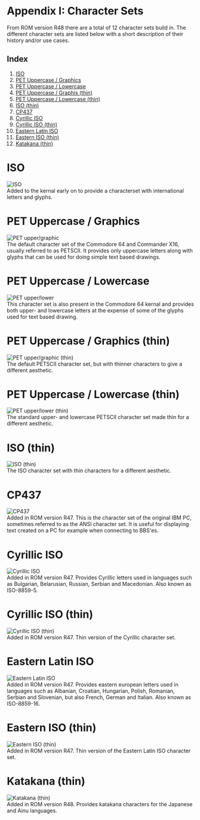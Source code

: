 
# Appendix I: Character Sets

From ROM version R48 there are a total of 12 character sets build in. The different character sets are listed below with a short description of their history and/or use cases.

## Index

1) [ISO](#iso)
2) [PET Uppercase / Graphics](#pet-uppercase--graphics)
3) [PET Uppercase / Lowercase](#pet-uppercase--lowercase)
4) [PET Uppercase / Graphis (thin)](#pet-uppercase--graphics-thin)
5) [PET Uppercase / Lowercase (thin)](#pet-uppercase--lowercase-thin)
6) [ISO (thin)](#iso-thin)
7) [CP437](#cp437)
8) [Cyrillic ISO](#cyrillic-iso)
9) [Cyrillic ISO (thin)](#cyrillic-iso-thin)
10) [Eastern Latin ISO](#eastern-latin-iso)
11) [Eastern ISO (thin)](#eastern-iso-thin)
12) [Katakana (thin)](#katakana-thin)

# ISO
![ISO](images/Appendix_I/01ISO.png)  
Added to the kernal early on to provide a characterset with international letters and glyphs.
# PET Uppercase / Graphics
![PET upper/graphic](images/Appendix_I/02PETupper-graph.png)  
The default character set of the Commodore 64 and Commander X16, usually referred to as PETSCII. It provides only uppercase letters along with glyphs that can be used for doing simple text based drawings.
# PET Uppercase / Lowercase
![PET upper/lower](images/Appendix_I/03PETupper-lower.png)  
This character set is also present in the Commodore 64 kernal and provides both upper- and lowercase letters at the expense of some of the glyphs used for text based drawing.
# PET Uppercase / Graphics (thin)
![PET upper/graphic (thin)](images/Appendix_I/04PETupper-graph-thin.png)  
The default PETSCII character set, but with thinner characters to give a different aesthetic.
# PET Uppercase / Lowercase (thin)
![PET upper/lower (thin)](images/Appendix_I/05PETupper-lower-thin.png)  
The standard upper- and lowercase PETSCII character set made thin for a different aesthetic.
# ISO (thin)
![ISO (thin)](images/Appendix_I/06ISOthin.png)  
The ISO character set with thin characters for a different aesthetic.
# CP437
![CP437](images/Appendix_I/07CP437.png)  
Added in ROM version R47. This is the character set of the original IBM PC, sometimes referred to as the ANSI character set. It is useful for displaying text created on a PC for example when connecting to BBS'es.
# Cyrillic ISO
![Cyrillic ISO](images/Appendix_I/08CyrillicISO.png)  
Added in ROM version R47. Provides Cyrillic letters used in languages such as Bulgarian, Belarusian, Russian, Serbian and Macedonian. Also known as ISO-8859-5.
# Cyrillic ISO (thin)
![Cyrillic ISO (thin)](images/Appendix_I/09CyrillicISOthin.png)  
Added in ROM version R47. Thin version of the Cyrillic character set.
# Eastern Latin ISO
![Eastern Latin ISO](images/Appendix_I/10EasternLatinISO.png)  
Added in ROM version R47. Provides eastern european letters used in languages such as Albanian, Croatian, Hungarian, Polish, Romanian, Serbian and Slovenian, but also French, German and Italian. Also known as ISO-8859-16.
# Eastern ISO (thin)
![Eastern ISO (thin)](images/Appendix_I/11EasternISOthin.png)  
Added in ROM version R47. Thin version of the Eastern Latin ISO character set.
# Katakana (thin)
![Katakana (thin)](images/Appendix_I/12Katakana-thin.png)  
Added in ROM version R48. Provides katakana characters for the Japanese and Ainu languages.
